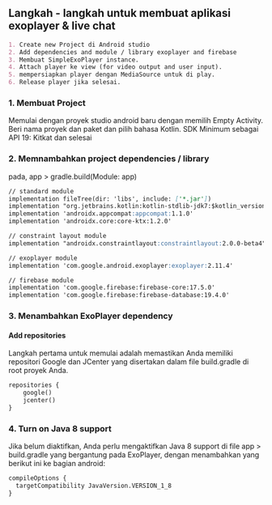 ## Langkah - langkah untuk membuat aplikasi exoplayer & live chat
```markdown
1. Create new Project di Android studio
2. Add dependencies and module / library exoplayer and firebase
3. Membuat SimpleExoPlayer instance.
4. Attach player ke view (for video output and user input).
5. mempersiapkan player dengan MediaSource untuk di play.
6. Release player jika selesai.
```

### 1. Membuat Project
Memulai dengan proyek studio android baru dengan memilih Empty Activity.
Beri nama proyek dan paket dan pilih bahasa Kotlin.
SDK Minimum sebagai API 19: Kitkat dan selesai

### 2. Memnambahkan project dependencies / library

pada, app > gradle.build(Module: app)

```markdown
// standard module
implementation fileTree(dir: 'libs', include: ['*.jar'])
implementation "org.jetbrains.kotlin:kotlin-stdlib-jdk7:$kotlin_version"
implementation 'androidx.appcompat:appcompat:1.1.0'
implementation 'androidx.core:core-ktx:1.2.0'

// constraint layout module
implementation "androidx.constraintlayout:constraintlayout:2.0.0-beta4"

// exoplayer module
implementation 'com.google.android.exoplayer:exoplayer:2.11.4'

// firebase module
implementation 'com.google.firebase:firebase-core:17.5.0'
implementation 'com.google.firebase:firebase-database:19.4.0'
```

### 3. Menambahkan ExoPlayer dependency
#### Add repositories
Langkah pertama untuk memulai adalah memastikan Anda memiliki repositori Google dan JCenter yang disertakan dalam file build.gradle di root proyek Anda.

```markdown
repositories {
    google()
    jcenter()
}
```

### 4. Turn on Java 8 support
Jika belum diaktifkan, Anda perlu mengaktifkan Java 8 support di file app > build.gradle yang bergantung pada ExoPlayer, dengan menambahkan yang berikut ini ke bagian android:

```markdown
compileOptions {
  targetCompatibility JavaVersion.VERSION_1_8
}
```
